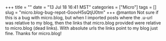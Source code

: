 +++
title = ""
date = "13 Jul 18 16:41 MST"
categories = ["Micro"]
tags = []
slug = "micro.blog-bug-repot-GoovH5sQtjU0tm"
+++
@manton Not sure if this is a bug with micro.blog, but when I imported posts where the .u-url was relative to my blog, then the links that micro.blog provided were relative to micro.blog (dead links). With absolute urls the links point to my blog just fine. Thanks for micro.blog!
